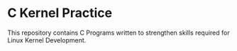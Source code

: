 # C Kernel Practice

This repository contains C Programs written to strengthen skills required for Linux Kernel Development.
